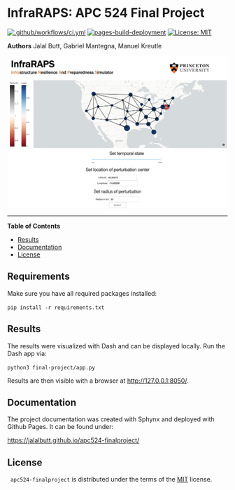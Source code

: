 # InfraRAPS: APC 524 Final Project

[![.github/workflows/ci.yml](https://github.com/jalalbutt/apc524-finalproject/actions/workflows/ci.yml/badge.svg)](https://github.com/jalalbutt/apc524-finalproject/actions/workflows/ci.yml) [![pages-build-deployment](https://github.com/jalalbutt/apc524-finalproject/actions/workflows/pages/pages-build-deployment/badge.svg)](https://github.com/jalalbutt/apc524-finalproject/actions/workflows/pages/pages-build-deployment) [![License: MIT](https://img.shields.io/badge/License-MIT-yellow.svg)](https://opensource.org/licenses/MIT)

**Authors**
Jalal Butt, Gabriel Mantegna, Manuel Kreutle

![alt text](https://github.com/jalalbutt/apc524-finalproject/blob/main/img/dash.png?raw=true)

-----

**Table of Contents**

- [Results](#results)
- [Documentation](#documentation)
- [License](#license)

## Requirements

Make sure you have all required packages installed:

`pip install -r requirements.txt`

## Results

The results were visualized with Dash and can be displayed locally. Run the Dash app via:

`python3 final-project/app.py`

Results are then visible with a browser at http://127.0.0.1:8050/.


## Documentation

The project documentation was created with Sphynx and deployed with Github Pages. It can be found under:

https://jalalbutt.github.io/apc524-finalproject/

## License

` apc524-finalproject` is distributed under the terms of the [MIT](https://spdx.org/licenses/MIT.html) license.
